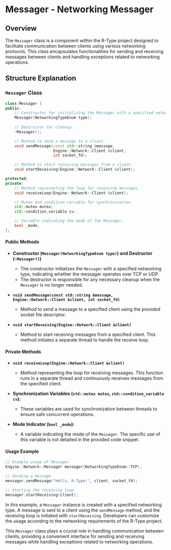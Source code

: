 # Messager - Networking Messager

## Overview

The `Messager` class is a component within the R-Type project designed to facilitate communication between clients using various networking protocols. This class encapsulates functionalities for sending and receiving messages between clients and handling exceptions related to networking operations.

## Structure Explanation

### `Messager` Class

```cpp
class Messager {
public:
    // Constructor for initializing the Messager with a specified networking type.
    Messager(NetworkingTypeEnum type);
    
    // Destructor for cleanup.
    ~Messager();

    // Method to send a message to a client.
    void sendMessage(const std::string &message,
                     Engine::Network::Client &client,
                     int socket_fd);

    // Method to start receiving messages from a client.
    void startReceiving(Engine::Network::Client &client);

protected:
private:
    // Method representing the loop for receiving messages.
    void receiveLoop(Engine::Network::Client &client);

    // Mutex and condition variable for synchronization.
    std::mutex mutex;
    std::condition_variable cv;

    // Variable indicating the mode of the Messager.
    bool _mode;
};
```

#### Public Methods

- **Constructor (`Messager(NetworkingTypeEnum type)`) and Destructor (`~Messager()`)**
  - The constructor initializes the `Messager` with a specified networking type, indicating whether the messager operates over TCP or UDP.
  - The destructor is responsible for any necessary cleanup when the `Messager` is no longer needed.

- **`void sendMessage(const std::string &message, Engine::Network::Client &client, int socket_fd)`**
  - Method to send a message to a specified client using the provided socket file descriptor.

- **`void startReceiving(Engine::Network::Client &client)`**
  - Method to start receiving messages from a specified client. This method initiates a separate thread to handle the receive loop.

#### Private Methods

- **`void receiveLoop(Engine::Network::Client &client)`**
  - Method representing the loop for receiving messages. This function runs in a separate thread and continuously receives messages from the specified client.

- **Synchronization Variables (`std::mutex mutex`, `std::condition_variable cv`):**
  - These variables are used for synchronization between threads to ensure safe concurrent operations.

- **Mode Indicator (`bool _mode`):**
  - A variable indicating the mode of the `Messager`. The specific use of this variable is not detailed in the provided code snippet.

#### Usage Example

```cpp
// Example usage of Messager
Engine::Network::Messager messager(NetworkingTypeEnum::TCP);

// Sending a message
messager.sendMessage("Hello, R-Type!", client, socket_fd);

// Starting the receiving loop
messager.startReceiving(client);
```

In this example, a `Messager` instance is created with a specified networking type. A message is sent to a client using the `sendMessage` method, and the receiving loop is initiated with `startReceiving`. Developers can customize the usage according to the networking requirements of the R-Type project.

This `Messager` class plays a crucial role in handling communication between clients, providing a convenient interface for sending and receiving messages while handling exceptions related to networking operations.